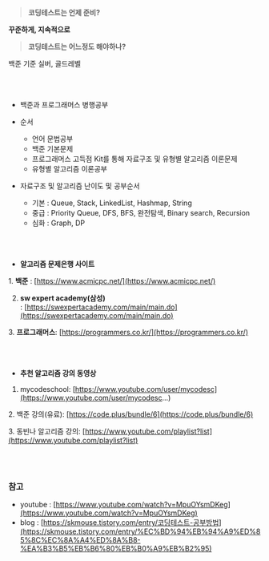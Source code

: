 > **코딩테스트는 언제 준비?**
> 

**꾸준하게, 지속적으로**

> **코딩테스트는 어느정도 해야하나?**
>  
백준 기준 실버, 골드레벨

 <br><br>


- 백준과 프로그래머스 병행공부
- 순서
    - 언어 문법공부
    - 백준 기본문제
    - 프로그래머스 고득점 Kit를 통해 자료구조 및 유형별 알고리즘 이론문제
    - 유형별 알고리즘 이론공부

- 자료구조 및 알고리즘 난이도 및 공부순서
    - 기본 : Queue, Stack, LinkedList, Hashmap, String
    - 중급 : Priority Queue,  DFS, BFS, 완전탐색, Binary search, Recursion
    - 심화 : Graph, DP

 <br><br>

- **알고리즘 문제은행 사이트**

1. **백준** : [https://www.acmicpc.net/](https://www.acmicpc.net/)

2. **sw expert academy(삼성)** : [https://swexpertacademy.com/main/main.do](https://swexpertacademy.com/main/main.do)

3. **프로그래머스**: [https://programmers.co.kr/](https://programmers.co.kr/)

 <br><br>
 
- **추천 알고리즘 강의 동영상**

1. mycodeschool: [https://www.youtube.com/user/mycodesc](https://www.youtube.com/user/mycodesc...)

2. 백준 강의(유료): [https://code.plus/bundle/6](https://code.plus/bundle/6)

3. 동빈나 알고리즘 강의: [https://www.youtube.com/playlist?list](https://www.youtube.com/playlist?list)

 <br><br>
 
### 참고

- youtube : [https://www.youtube.com/watch?v=MpuOYsmDKeg](https://www.youtube.com/watch?v=MpuOYsmDKeg)
- blog : [https://skmouse.tistory.com/entry/코딩테스트-공부방법](https://skmouse.tistory.com/entry/%EC%BD%94%EB%94%A9%ED%85%8C%EC%8A%A4%ED%8A%B8-%EA%B3%B5%EB%B6%80%EB%B0%A9%EB%B2%95)
